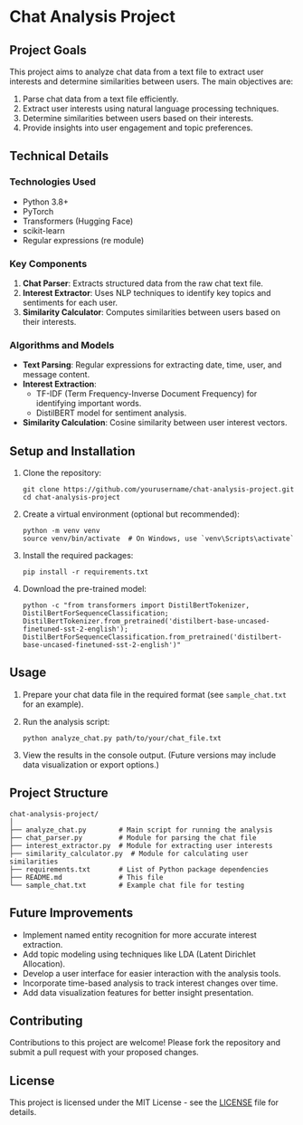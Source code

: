 # Chat Analysis Project

## Project Goals

This project aims to analyze chat data from a text file to extract user interests and determine similarities between users. The main objectives are:

1. Parse chat data from a text file efficiently.
2. Extract user interests using natural language processing techniques.
3. Determine similarities between users based on their interests.
4. Provide insights into user engagement and topic preferences.

## Technical Details

### Technologies Used

- Python 3.8+
- PyTorch
- Transformers (Hugging Face)
- scikit-learn
- Regular expressions (re module)

### Key Components

1. **Chat Parser**: Extracts structured data from the raw chat text file.
2. **Interest Extractor**: Uses NLP techniques to identify key topics and sentiments for each user.
3. **Similarity Calculator**: Computes similarities between users based on their interests.

### Algorithms and Models

- **Text Parsing**: Regular expressions for extracting date, time, user, and message content.
- **Interest Extraction**: 
  - TF-IDF (Term Frequency-Inverse Document Frequency) for identifying important words.
  - DistilBERT model for sentiment analysis.
- **Similarity Calculation**: Cosine similarity between user interest vectors.

## Setup and Installation

1. Clone the repository:
   ```
   git clone https://github.com/yourusername/chat-analysis-project.git
   cd chat-analysis-project
   ```

2. Create a virtual environment (optional but recommended):
   ```
   python -m venv venv
   source venv/bin/activate  # On Windows, use `venv\Scripts\activate`
   ```

3. Install the required packages:
   ```
   pip install -r requirements.txt
   ```

4. Download the pre-trained model:
   ```
   python -c "from transformers import DistilBertTokenizer, DistilBertForSequenceClassification; DistilBertTokenizer.from_pretrained('distilbert-base-uncased-finetuned-sst-2-english'); DistilBertForSequenceClassification.from_pretrained('distilbert-base-uncased-finetuned-sst-2-english')"
   ```

## Usage

1. Prepare your chat data file in the required format (see `sample_chat.txt` for an example).

2. Run the analysis script:
   ```
   python analyze_chat.py path/to/your/chat_file.txt
   ```

3. View the results in the console output. (Future versions may include data visualization or export options.)

## Project Structure

```
chat-analysis-project/
│
├── analyze_chat.py        # Main script for running the analysis
├── chat_parser.py         # Module for parsing the chat file
├── interest_extractor.py  # Module for extracting user interests
├── similarity_calculator.py  # Module for calculating user similarities
├── requirements.txt       # List of Python package dependencies
├── README.md              # This file
└── sample_chat.txt        # Example chat file for testing
```

## Future Improvements

- Implement named entity recognition for more accurate interest extraction.
- Add topic modeling using techniques like LDA (Latent Dirichlet Allocation).
- Develop a user interface for easier interaction with the analysis tools.
- Incorporate time-based analysis to track interest changes over time.
- Add data visualization features for better insight presentation.

## Contributing

Contributions to this project are welcome! Please fork the repository and submit a pull request with your proposed changes.

## License

This project is licensed under the MIT License - see the [LICENSE](LICENSE) file for details.
